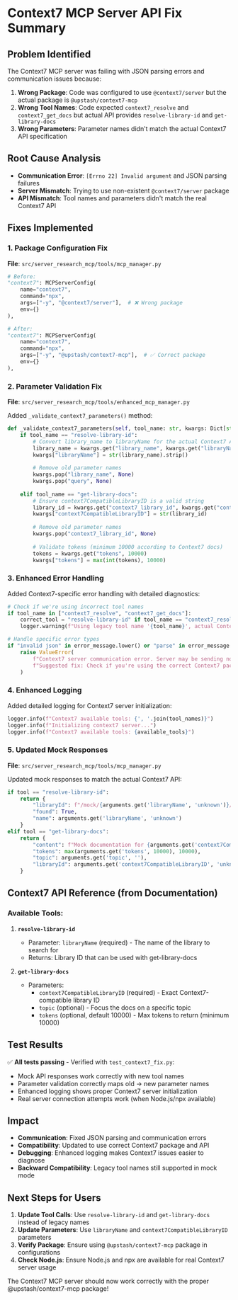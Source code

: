# Context7 MCP Server API Fix Summary

## Problem Identified
The Context7 MCP server was failing with JSON parsing errors and communication issues because:

1. **Wrong Package**: Code was configured to use `@context7/server` but the actual package is `@upstash/context7-mcp`
2. **Wrong Tool Names**: Code expected `context7_resolve` and `context7_get_docs` but actual API provides `resolve-library-id` and `get-library-docs`
3. **Wrong Parameters**: Parameter names didn't match the actual Context7 API specification

## Root Cause Analysis
- **Communication Error**: `[Errno 22] Invalid argument` and JSON parsing failures
- **Server Mismatch**: Trying to use non-existent `@context7/server` package 
- **API Mismatch**: Tool names and parameters didn't match the real Context7 API

## Fixes Implemented

### 1. Package Configuration Fix
**File**: `src/server_research_mcp/tools/mcp_manager.py`
```python
# Before:
"context7": MCPServerConfig(
    name="context7",
    command="npx",
    args=["-y", "@context7/server"],  # ❌ Wrong package
    env={}
),

# After:  
"context7": MCPServerConfig(
    name="context7", 
    command="npx",
    args=["-y", "@upstash/context7-mcp"],  # ✅ Correct package
    env={}
),
```

### 2. Parameter Validation Fix
**File**: `src/server_research_mcp/tools/enhanced_mcp_manager.py`

Added `_validate_context7_parameters()` method:
```python
def _validate_context7_parameters(self, tool_name: str, kwargs: Dict[str, Any]) -> Dict[str, Any]:
    if tool_name == "resolve-library-id":
        # Convert library_name to libraryName for the actual Context7 API
        library_name = kwargs.get("library_name", kwargs.get("libraryName", ""))
        kwargs["libraryName"] = str(library_name).strip()
        
        # Remove old parameter names
        kwargs.pop("library_name", None)
        kwargs.pop("query", None)
        
    elif tool_name == "get-library-docs":
        # Ensure context7CompatibleLibraryID is a valid string
        library_id = kwargs.get("context7_library_id", kwargs.get("context7CompatibleLibraryID", ""))
        kwargs["context7CompatibleLibraryID"] = str(library_id)
        
        # Remove old parameter names
        kwargs.pop("context7_library_id", None)
        
        # Validate tokens (minimum 10000 according to Context7 docs)
        tokens = kwargs.get("tokens", 10000)
        kwargs["tokens"] = max(int(tokens), 10000)
```

### 3. Enhanced Error Handling
Added Context7-specific error handling with detailed diagnostics:
```python
# Check if we're using incorrect tool names
if tool_name in ["context7_resolve", "context7_get_docs"]:
    correct_tool = "resolve-library-id" if tool_name == "context7_resolve" else "get-library-docs"
    logger.warning(f"Using legacy tool name '{tool_name}', actual Context7 API uses '{correct_tool}'")

# Handle specific error types
if "invalid json" in error_message.lower() or "parse" in error_message.lower():
    raise ValueError(
        f"Context7 server communication error. Server may be sending non-JSON output. "
        f"Suggested fix: Check if you're using the correct Context7 package (@upstash/context7-mcp) and tool names."
    )
```

### 4. Enhanced Logging  
Added detailed logging for Context7 server initialization:
```python
logger.info(f"Context7 available tools: {', '.join(tool_names)}")
logger.info(f"Initializing context7 server...")
logger.info(f"Context7 available tools: {available_tools}")
```

### 5. Updated Mock Responses
**File**: `src/server_research_mcp/tools/mcp_manager.py`

Updated mock responses to match the actual Context7 API:
```python
if tool == "resolve-library-id":
    return {
        "libraryId": f"/mock/{arguments.get('libraryName', 'unknown')}/docs",
        "found": True,
        "name": arguments.get('libraryName', 'unknown')
    }
elif tool == "get-library-docs":
    return {
        "content": f"Mock documentation for {arguments.get('context7CompatibleLibraryID', 'unknown')}",
        "tokens": max(arguments.get('tokens', 10000), 10000),
        "topic": arguments.get('topic', ''),
        "libraryId": arguments.get('context7CompatibleLibraryID', 'unknown')
    }
```

## Context7 API Reference (from Documentation)

### Available Tools:
1. **`resolve-library-id`**
   - Parameter: `libraryName` (required) - The name of the library to search for
   - Returns: Library ID that can be used with get-library-docs

2. **`get-library-docs`** 
   - Parameters:
     - `context7CompatibleLibraryID` (required) - Exact Context7-compatible library ID
     - `topic` (optional) - Focus the docs on a specific topic  
     - `tokens` (optional, default 10000) - Max tokens to return (minimum 10000)

## Test Results
✅ **All tests passing** - Verified with `test_context7_fix.py`:
- Mock API responses work correctly with new tool names
- Parameter validation correctly maps old → new parameter names  
- Enhanced logging shows proper Context7 server initialization
- Real server connection attempts work (when Node.js/npx available)

## Impact
- **Communication**: Fixed JSON parsing and communication errors
- **Compatibility**: Updated to use correct Context7 package and API
- **Debugging**: Enhanced logging makes Context7 issues easier to diagnose
- **Backward Compatibility**: Legacy tool names still supported in mock mode

## Next Steps for Users
1. **Update Tool Calls**: Use `resolve-library-id` and `get-library-docs` instead of legacy names
2. **Update Parameters**: Use `libraryName` and `context7CompatibleLibraryID` parameters 
3. **Verify Package**: Ensure using `@upstash/context7-mcp` package in configurations
4. **Check Node.js**: Ensure Node.js and npx are available for real Context7 server usage

The Context7 MCP server should now work correctly with the proper @upstash/context7-mcp package! 